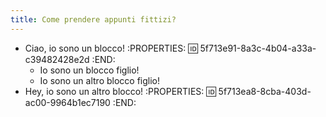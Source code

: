 ```yaml
---
title: Come prendere appunti fittizi?
---
```


- Ciao, io sono un blocco!
:PROPERTIES:
:id: 5f713e91-8a3c-4b04-a33a-c39482428e2d
:END:
    - Io sono un blocco figlio!
    - Io sono un altro blocco figlio!
- Hey, io sono un altro blocco!
:PROPERTIES:
:id: 5f713ea8-8cba-403d-ac00-9964b1ec7190
:END: